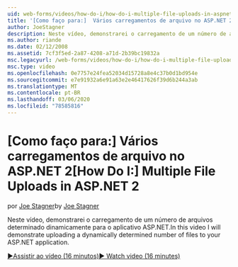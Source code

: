 ```yaml
---
uid: web-forms/videos/how-do-i/how-do-i-multiple-file-uploads-in-aspnet-2
title: '[Como faço para:]  Vários carregamentos de arquivo no ASP.NET 2 | Microsoft Docs'
author: JoeStagner
description: Neste vídeo, demonstrarei o carregamento de um número de arquivos determinado dinamicamente para o aplicativo ASP.NET.
ms.author: riande
ms.date: 02/12/2008
ms.assetid: 7cf3f5ed-2a87-4208-a71d-2b39bc19832a
msc.legacyurl: /web-forms/videos/how-do-i/how-do-i-multiple-file-uploads-in-aspnet-2
msc.type: video
ms.openlocfilehash: 0e7757e24fea52034d15728a8e4c37b0d1bd954e
ms.sourcegitcommit: e7e91932a6e91a63e2e46417626f39d6b244a3ab
ms.translationtype: MT
ms.contentlocale: pt-BR
ms.lasthandoff: 03/06/2020
ms.locfileid: "78585816"
---
```

# <a name="how-do-i--multiple-file-uploads-in-aspnet2"></a><span data-ttu-id="f4f70-103">[Como faço para:]  Vários carregamentos de arquivo no ASP.NET 2</span><span class="sxs-lookup"><span data-stu-id="f4f70-103">[How Do I:]  Multiple File Uploads in ASP.NET 2</span></span>

<span data-ttu-id="f4f70-104">por [Joe Stagner](https://github.com/JoeStagner)</span><span class="sxs-lookup"><span data-stu-id="f4f70-104">by [Joe Stagner](https://github.com/JoeStagner)</span></span>

<span data-ttu-id="f4f70-105">Neste vídeo, demonstrarei o carregamento de um número de arquivos determinado dinamicamente para o aplicativo ASP.NET.</span><span class="sxs-lookup"><span data-stu-id="f4f70-105">In this video I will demonstrate uploading a dynamically determined number of files to your ASP.NET application.</span></span>

[<span data-ttu-id="f4f70-106">&#9654;Assistir ao vídeo (16 minutos)</span><span class="sxs-lookup"><span data-stu-id="f4f70-106">&#9654; Watch video (16 minutes)</span></span>](https://channel9.msdn.com/Blogs/ASP-NET-Site-Videos/how-do-i-multiple-file-uploads-in-aspnet-2)
